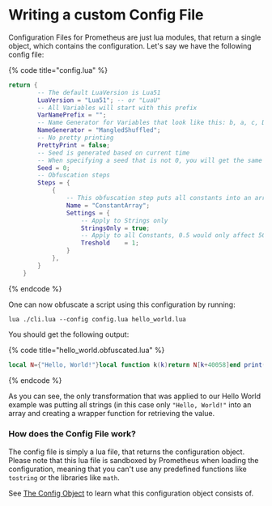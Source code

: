 # Writing a custom Config File

Configuration Files for Prometheus are just lua modules, that return a single object, which contains the configuration. Let's say we have the following config file:

{% code title="config.lua" %}
```lua
return {
        -- The default LuaVersion is Lua51
        LuaVersion = "Lua51"; -- or "LuaU"
        -- All Variables will start with this prefix
        VarNamePrefix = "";
        -- Name Generator for Variables that look like this: b, a, c, D, t, G
        NameGenerator = "MangledShuffled";
        -- No pretty printing
        PrettyPrint = false;
        -- Seed is generated based on current time 
        -- When specifying a seed that is not 0, you will get the same output every time
        Seed = 0;
        -- Obfuscation steps
        Steps = {
            {
                -- This obfuscation step puts all constants into an array at the beginning of the code
                Name = "ConstantArray";
                Settings = {
                    -- Apply to Strings only
                    StringsOnly = true;
                    -- Apply to all Constants, 0.5 would only affect 50% of strings
                    Treshold    = 1;
                }
            },
        }
    }
```
{% endcode %}

One can now obfuscate a script using this configuration by running:

```batch
lua ./cli.lua --config config.lua hello_world.lua
```

You should get the following output:

{% code title="hello_world.obfuscated.lua" %}
```lua
local N={"Hello, World!"}local function k(k)return N[k+40058]end print(k(-40057))
```
{% endcode %}

As you can see, the only transformation that was applied to our Hello World example was putting all strings (in this case only `"Hello, World!"` into an array and creating a wrapper function for retrieving the value.

### How does the Config File work?

The config file is simply a lua file, that returns the configuration object. Please note that this lua file is sandboxed by Prometheus when loading the configuration, meaning that you can't use any predefined functions like `tostring` or the libraries like `math`.

See [The Config Object](the-config-object.md) to learn what this configuration object consists of.
